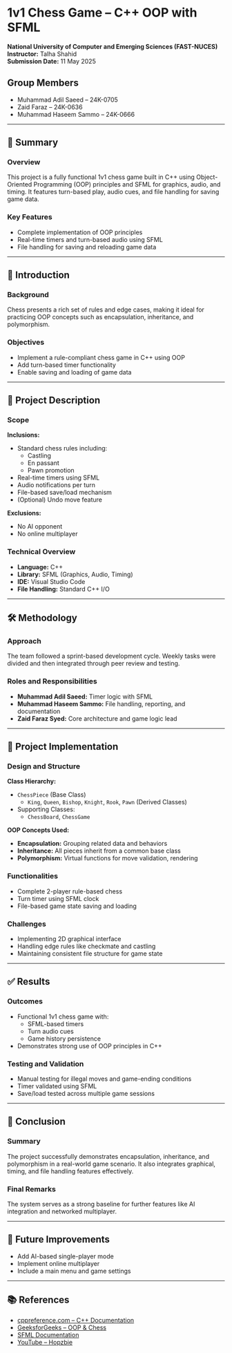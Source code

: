 # 1v1 Chess Game – C++ OOP with SFML

**National University of Computer and Emerging Sciences (FAST-NUCES)**  
**Instructor:** Talha Shahid  
**Submission Date:** 11 May 2025  

## Group Members
- Muhammad Adil Saeed – 24K-0705  
- Zaid Faraz – 24K-0636  
- Muhammad Haseem Sammo – 24K-0666  

---

## 📝 Summary

### Overview
This project is a fully functional 1v1 chess game built in C++ using Object-Oriented Programming (OOP) principles and SFML for graphics, audio, and timing. It features turn-based play, audio cues, and file handling for saving game data.

### Key Features
- Complete implementation of OOP principles  
- Real-time timers and turn-based audio using SFML  
- File handling for saving and reloading game data  

---

## 🎯 Introduction

### Background
Chess presents a rich set of rules and edge cases, making it ideal for practicing OOP concepts such as encapsulation, inheritance, and polymorphism.

### Objectives
- Implement a rule-compliant chess game in C++ using OOP  
- Add turn-based timer functionality  
- Enable saving and loading of game data  

---

## 📌 Project Description

### Scope

**Inclusions:**
- Standard chess rules including:
  - Castling
  - En passant
  - Pawn promotion
- Real-time timers using SFML
- Audio notifications per turn
- File-based save/load mechanism
- (Optional) Undo move feature

**Exclusions:**
- No AI opponent
- No online multiplayer

### Technical Overview
- **Language:** C++  
- **Library:** SFML (Graphics, Audio, Timing)  
- **IDE:** Visual Studio Code  
- **File Handling:** Standard C++ I/O  

---

## 🛠️ Methodology

### Approach
The team followed a sprint-based development cycle. Weekly tasks were divided and then integrated through peer review and testing.

### Roles and Responsibilities
- **Muhammad Adil Saeed:** Timer logic with SFML  
- **Muhammad Haseem Sammo:** File handling, reporting, and documentation  
- **Zaid Faraz Syed:** Core architecture and game logic lead  

---

## 🔧 Project Implementation

### Design and Structure

**Class Hierarchy:**
- `ChessPiece` (Base Class)  
  - `King`, `Queen`, `Bishop`, `Knight`, `Rook`, `Pawn` (Derived Classes)  
- Supporting Classes:
  - `ChessBoard`, `ChessGame`

**OOP Concepts Used:**
- **Encapsulation:** Grouping related data and behaviors  
- **Inheritance:** All pieces inherit from a common base class  
- **Polymorphism:** Virtual functions for move validation, rendering  

### Functionalities
- Complete 2-player rule-based chess  
- Turn timer using SFML clock  
- File-based game state saving and loading  

### Challenges
- Implementing 2D graphical interface  
- Handling edge rules like checkmate and castling  
- Maintaining consistent file structure for game state  

---

## ✅ Results

### Outcomes
- Functional 1v1 chess game with:
  - SFML-based timers
  - Turn audio cues
  - Game history persistence
- Demonstrates strong use of OOP principles in C++

### Testing and Validation
- Manual testing for illegal moves and game-ending conditions  
- Timer validated using SFML  
- Save/load tested across multiple game sessions  

---

## 📌 Conclusion

### Summary
The project successfully demonstrates encapsulation, inheritance, and polymorphism in a real-world game scenario. It also integrates graphical, timing, and file handling features effectively.

### Final Remarks
The system serves as a strong baseline for further features like AI integration and networked multiplayer.

---

## 🔮 Future Improvements

- Add AI-based single-player mode  
- Implement online multiplayer  
- Include a main menu and game settings  

---

## 📚 References

- [cppreference.com – C++ Documentation](https://en.cppreference.com/)  
- [GeeksforGeeks – OOP & Chess](https://www.geeksforgeeks.org/)  
- [SFML Documentation](https://www.sfml-dev.org/documentation/2.5.1/)  
- [YouTube – Hopzbie](https://www.youtube.com/@hopzbie)

